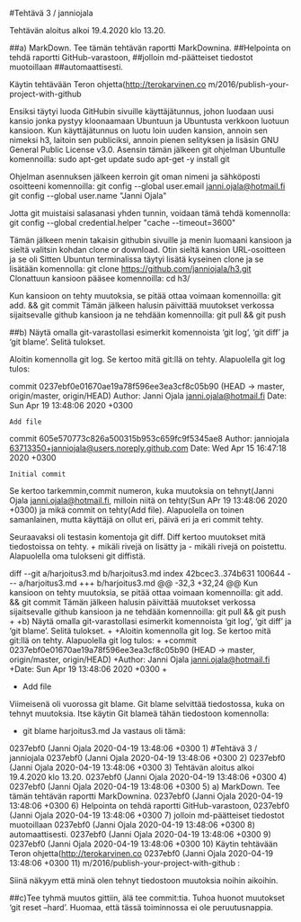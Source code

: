 #Tehtävä 3 / janniojala

Tehtävän aloitus alkoi 19.4.2020 klo 13.20.

##a) MarkDown. Tee tämän tehtävän raportti MarkDownina.
##Helpointa on tehdä raportti GitHub-varastoon, 
##jolloin md-päätteiset tiedostot muotoillaan
##automaattisesti.

Käytin tehtävään Teron ohjetta(http://terokarvinen.co
m/2016/publish-your-project-with-github

Ensiksi täytyi luoda GitHubin sivuille käyttäjätunnus, johon luodaan uusi kansio jonka pystyy kloonaamaan Ubuntuun ja Ubuntusta verkkoon luotuun kansioon. Kun käyttäjätunnus on luotu loin uuden kansion, annoin sen nimeksi h3, laitoin sen publiciksi, annoin pienen selityksen ja lisäsin GNU General Public License v3.0.
Asensin tämän jälkeen git ohjelman Ubuntulle komennoilla:
	sudo apt-get update
	sudo apt-get -y install git

Ohjelman asennuksen jälkeen kerroin git oman nimeni ja sähköposti osoitteeni komennoilla:
	git config --global user.email janni.ojala@hotmail.fi
	git config --global user.name "Janni Ojala"

Jotta git muistaisi salasanasi yhden tunnin, voidaan tämä tehdä komennolla:
	git config --global credential.helper "cache --timeout=3600"

Tämän jälkeen menin takaisin githubin sivuille ja menin luomaani kansioon ja sieltä valitsin kohdan clone or download. Otin sieltä kansion URL-osoitteen ja se oli 
Sitten Ubuntun terminalissa täytyi lisätä kyseinen clone ja se lisätään komennolla:
	git clone https://github.com/janniojala/h3.git
Clonattuun kansioon pääsee komennoilla:
	cd h3/

Kun kansioon on tehty muutoksia, se pitää ottaa voimaan komennoilla:
	git add. && git commit
Tämän jälkeen halusin päivittää muutokset verkossa sijaitsevalle github kansioon ja ne tehdään komennoilla:
	git pull && git push

##b) Näytä omalla git-varastollasi esimerkit komennoista ‘git log’, ‘git diff’ ja ‘git blame’. Selitä tulokset.

Aloitin komennolla git log. Se kertoo mitä git:llä on tehty. Alapuolella git log tulos:

commit 0237ebf0e01670ae19a78f596ee3ea3cf8c05b90 (HEAD -> master, origin/master, origin/HEAD)
Author: Janni Ojala <janni.ojala@hotmail.fi>
Date:   Sun Apr 19 13:48:06 2020 +0300

    Add file

commit 605e570773c826a500315b953c659fc9f5345ae8
Author: janniojala <63713350+janniojala@users.noreply.github.com>
Date:   Wed Apr 15 16:47:18 2020 +0300

    Initial commit

Se kertoo tarkemmin,commit numeron,  kuka muutoksia on tehnyt(Janni Ojala <janni.ojala@hotmail.fi>, milloin niitä on tehty(Sun APr 19 13:48:06 2020 +0300) ja mikä commit on tehty(Add file). Alapuolella on toinen samanlainen, mutta käyttäjä on ollut eri, päivä eri ja eri commit tehty.

Seuraavaksi oli testasin komentoja git diff. Diff kertoo muutokset mitä tiedostoissa on tehty. + mikäli rivejä on lisätty ja - mikäli rivejä on poistettu. Alapuolella oma tulokseni git diffistä.

diff --git a/harjoitus3.md b/harjoitus3.md
index 42bcec3..374b631 100644
--- a/harjoitus3.md
+++ b/harjoitus3.md
@@ -32,3 +32,24 @@ Kun kansioon on tehty muutoksia, se pitää ottaa voimaan komennoilla:
        git add. && git commit
 Tämän jälkeen halusin päivittää muutokset verkossa sijaitsevalle github kansioon ja ne tehdään komennoilla:
        git pull && git push
+
+b) Näytä omalla git-varastollasi esimerkit komennoista ‘git log’, ‘git diff’ ja ‘git blame’. Selitä tulokset.
+
+Aloitin komennolla git log. Se kertoo mitä git:llä on tehty. Alapuolella git log tulos:
+
+commit 0237ebf0e01670ae19a78f596ee3ea3cf8c05b90 (HEAD -> master, origin/master, origin/HEAD)
+Author: Janni Ojala <janni.ojala@hotmail.fi>
+Date:   Sun Apr 19 13:48:06 2020 +0300
+
+    Add file

Viimeisenä oli vuorossa git blame. Git blame selvittää tiedostossa, kuka on tehnyt muutoksia. Itse käytin Git blameä tähän tiedostoon komennolla:
- git blame harjoitus3.md 
Ja vastaus oli tämä:

0237ebf0 (Janni Ojala       2020-04-19 13:48:06 +0300  1) #Tehtävä 3 / janniojala
0237ebf0 (Janni Ojala       2020-04-19 13:48:06 +0300  2) 
0237ebf0 (Janni Ojala       2020-04-19 13:48:06 +0300  3) Tehtävän aloitus alkoi 19.4.2020 klo 13.20.
0237ebf0 (Janni Ojala       2020-04-19 13:48:06 +0300  4) 
0237ebf0 (Janni Ojala       2020-04-19 13:48:06 +0300  5) a) MarkDown. Tee tämän tehtävän raportti MarkDownina.
0237ebf0 (Janni Ojala       2020-04-19 13:48:06 +0300  6) Helpointa on tehdä raportti GitHub-varastoon, 
0237ebf0 (Janni Ojala       2020-04-19 13:48:06 +0300  7) jolloin md-päätteiset tiedostot muotoillaan
0237ebf0 (Janni Ojala       2020-04-19 13:48:06 +0300  8) automaattisesti.
0237ebf0 (Janni Ojala       2020-04-19 13:48:06 +0300  9) 
0237ebf0 (Janni Ojala       2020-04-19 13:48:06 +0300 10) Käytin tehtävään Teron ohjetta(http://terokarvinen.co
0237ebf0 (Janni Ojala       2020-04-19 13:48:06 +0300 11) m/2016/publish-your-project-with-github
:

Siinä näkyym että minä olen tehnyt tiedostoon muutoksia noihin aikoihin.

##c)Tee tyhmä muutos gittiin, älä tee commit:tia. Tuhoa huonot muutokset ‘git reset –hard’. Huomaa, että tässä toiminnossa ei ole peruutusnappia.



